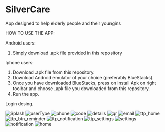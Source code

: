 # SilverCare
App designed to help elderly people and their youngins

HOW TO USE THE APP:

Android users: 
  1) Simply download .apk file provided in this repository
 
Iphone users:
  1) Download .apk file from this repository.
  2) Download Android emulator of your choice (preferably BlueStacks). 
  3) Once you have downloaded BlueStacks, press on Install Apk on right toolbar and choose .apk file you downloaded from this repository.
  4) Run the app.



Login desing.


![Splash](https://user-images.githubusercontent.com/37325745/139671683-0722c567-8688-4eb3-85aa-919890f50188.png) ![userType](https://user-images.githubusercontent.com/37325745/139671684-2b490a7a-ced3-4259-b423-2c088060501f.png) ![phone](https://user-images.githubusercontent.com/37325745/139671689-09cecf15-99fc-4ff2-98cc-73e2f28785e3.png) ![code](https://user-images.githubusercontent.com/37325745/139671692-a5d60a76-6f01-4a85-8e5d-f515b964400f.png) ![details](https://user-images.githubusercontent.com/37325745/139671695-b0900352-298c-412d-9bf1-9fbd8ccedd25.png) ![qr](https://user-images.githubusercontent.com/37325745/139671698-63ad6d5b-66cf-454c-baf6-8475bcba7715.png) ![email](https://user-images.githubusercontent.com/37325745/139671701-735c1869-8b5c-40c3-8905-20105c319b98.png)
![ttp_home](https://user-images.githubusercontent.com/37325745/149017390-a814824e-d4aa-4f0c-a9d9-faeb4a9df489.png)
![ttp_btn_reminder](https://user-images.githubusercontent.com/37325745/149017394-c6698925-94ff-425d-acef-1acfa95773c2.png)
![ttp_notification](https://user-images.githubusercontent.com/37325745/149017395-27e6143e-a00b-4ffe-971c-e69c828ff0c9.png)
![ttp_settings](https://user-images.githubusercontent.com/37325745/149017396-576d703b-f4ae-4696-bfe8-4a2e131cd512.png)
![settings](https://user-images.githubusercontent.com/37325745/149017398-7d2ad088-ea3f-4d01-a50a-88ed8333b264.png)
![notification](https://user-images.githubusercontent.com/37325745/149017400-5b806228-4793-47e2-8313-24e580be084c.png)
![home](https://user-images.githubusercontent.com/37325745/149017406-cb6bfe5c-be56-41a1-a32b-e8cea4b7606c.png)

